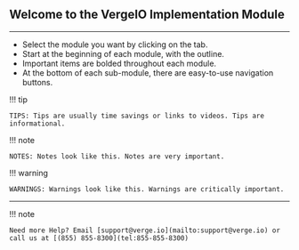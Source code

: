 ## Welcome to the VergeIO Implementation Module
***
- Select the module you want by clicking on the tab.
- Start at the beginning of each module, with the outline.
- Important items are bolded throughout each module.
- At the bottom of each sub-module, there are easy-to-use navigation buttons.



!!! tip

    TIPS: Tips are usually time savings or links to videos. Tips are informational.

!!! note

    NOTES: Notes look like this. Notes are very important.

!!! warning

    WARNINGS: Warnings look like this. Warnings are critically important.

***

!!! note

    Need more Help? Email [support@verge.io](mailto:support@verge.io) or call us at [(855) 855-8300](tel:855-855-8300)